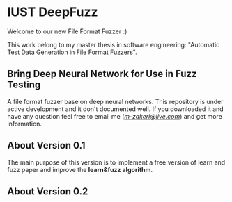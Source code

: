 # IUST DeepFuzz


Welcome to our new File Format Fuzzer :)

This work belong to my master thesis in software engineering: "Automatic Test Data Generation in File Format Fuzzers". 

## Bring Deep Neural Network for Use in Fuzz Testing
A file format fuzzer base on deep neural networks.
This repository is under active development and it don't documented well.
If you downloaded it and have any question feel free to email me
(*m-zakeri@live.com*) and get more information.

## About Version 0.1
The main purpose of this version is to implement a free version of learn and fuzz paper 
and improve the **learn\&fuzz algorithm**.


## About Version 0.2